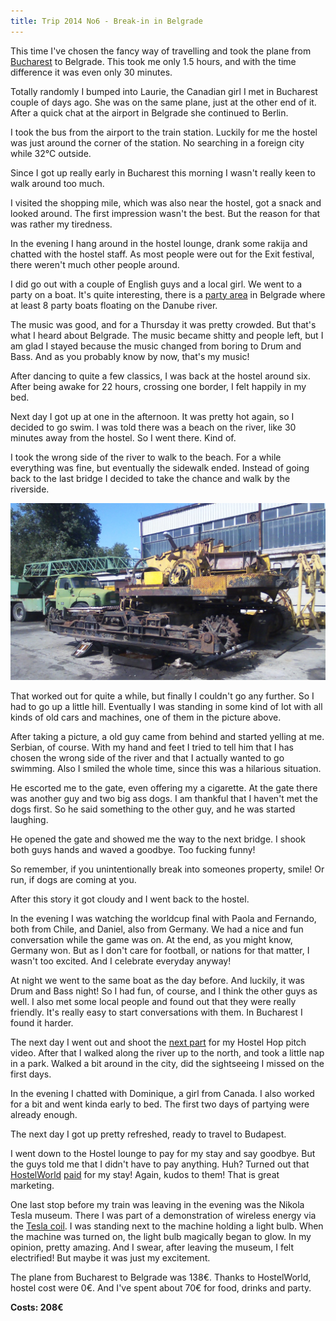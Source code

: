```yaml
---
title: Trip 2014 No6 - Break-in in Belgrade
---
```


This time I've chosen the fancy way of travelling and took the plane from
[Bucharest](/#/blog/big-bold-bucharest) to Belgrade. This took me
only 1.5 hours, and with the time difference it was even only 30 minutes.

Totally randomly I bumped into Laurie, the Canadian girl I met in Bucharest
couple of days ago. She was on the same plane, just at the other end of it.
After a quick chat at the airport in Belgrade she continued to Berlin.

I took the bus from the airport to the train station. Luckily for me the hostel
was just around the corner of the station. No searching in a foreign city while
32°C outside.

Since I got up really early in Bucharest this morning I wasn't really keen to
walk around too much.

I visited the shopping mile, which was also near the hostel, got a snack and
looked around. The first impression wasn't the best. But the reason for that was
rather my tiredness.

In the evening I hang around in the hostel lounge, drank some rakija and chatted
with the hostel staff. As most people were out for the Exit festival, there
weren't much other people around.

I did go out with a couple of English guys and a local girl. We went to a party
on a boat. It's quite interesting, there is a [party
area](https://www.google.de/maps/@44.8246625,20.4942638,15z) in Belgrade where
at least 8 party boats floating on the Danube river.

The music was good, and for a Thursday it was pretty crowded. But that's what I
heard about Belgrade. The music became shitty and people left, but I am glad I
stayed because the music changed from boring to Drum and Bass. And as you
probably know by now, that's my music!

After dancing to quite a few classics, I was back at the hostel around six.
After being awake for 22 hours, crossing one border, I felt happily in my bed.

Next day I got up at one in the afternoon. It was pretty hot again, so I decided
to go swim. I was told there was a beach on the river, like 30 minutes away from
the hostel. So I went there. Kind of.

I took the wrong side of the river to walk to the beach. For a while everything
was fine, but eventually the sidewalk ended. Instead of going back to the last
bridge I decided to take the chance and walk by the riverside.

![](/pictures/Serbia/Belgrade/100_1279.jpg)

That worked out for quite a while, but finally I couldn't go any further. So I
had to go up a little hill. Eventually I was standing in some kind of lot with
all kinds of old cars and machines, one of them in the picture above.

After taking a picture, a old guy came from behind and started yelling at me.
Serbian, of course. With my hand and feet I tried to tell him that I has chosen
the wrong side of the river and that I actually wanted to go swimming. Also I
smiled the whole time, since this was a hilarious situation.

He escorted me to the gate, even offering my a cigarette. At the gate there was
another guy and two big ass dogs. I am thankful that I haven't met the dogs
first. So he said something to the other guy, and he was started laughing.

He opened the gate and showed me the way to the next bridge. I shook both guys
hands and waved a goodbye. Too fucking funny!

So remember, if you unintentionally break into someones property, smile! Or run,
if dogs are coming at you.

After this story it got cloudy and I went back to the hostel.

In the evening I was watching the worldcup final with Paola and Fernando, both
from Chile, and Daniel, also from Germany. We had a nice and fun conversation
while the game was on. At the end, as you might know, Germany won. But as I
don't care for football, or nations for that matter, I wasn't too excited. And I
celebrate everyday anyway!

At night we went to the same boat as the day before. And luckily, it was Drum
and Bass night! So I had fun, of course, and I think the other guys as well. I
also met some local people and found out that they were really friendly. It's
really easy to start conversations with them. In Bucharest I found it harder.

The next day I went out and shoot the [next part](/#blog/hostel-hop-pitch-scraps-3)
for my Hostel Hop pitch
video. After that I walked along the river up to the north, and took a little
nap in a park. Walked a bit around in the city, did the sightseeing I missed on
the first days.

In the evening I chatted with Dominique, a girl from Canada. I also worked for a
bit and went kinda early to bed. The first two days of partying were already
enough.

The next day I got up pretty refreshed, ready to travel to Budapest.

I went down to the Hostel lounge to pay for my stay and say goodbye. But the
guys told me that I didn't have to pay anything. Huh? Turned out that
[HostelWorld](http://www.hostelworld.com/)
[paid](https://twitter.com/mustardamus/status/489089223149228032) for my stay!
Again, kudos to them! That is great marketing.

One last stop before my train was leaving in the evening was the Nikola Tesla
museum. There I was part of a demonstration of wireless energy via the [Tesla coil](https://en.wikipedia.org/wiki/Tesla_Coil).
I was standing next to the
machine holding a light bulb. When the machine was turned on, the light bulb
magically began to glow. In my opinion, pretty amazing. And I swear, after
leaving the museum, I felt electrified! But maybe it was just my excitement.

The plane from Bucharest to Belgrade was 138€. Thanks to HostelWorld, hostel
cost were 0€. And I've spent about 70€ for food, drinks and party.

**Costs: 208€**
